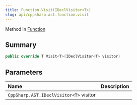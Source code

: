 ```yaml
---
title: Function.Visit(IDeclVisitor<T>)
slug: api/cppsharp.ast.function.visit
---
```

Method in [Function](/api/cppsharp/ast/function)

## Summary



```csharp
public override T Visit<T>(IDeclVisitor<T> visitor)
```

## Parameters

|Name|Description|
|:---|:---|
|`CppSharp.AST.IDeclVisitor<T>` visitor||

